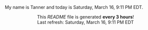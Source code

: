 My name is Tanner and today is Saturday, March 16, 9:11 PM EDT.

<p align="center">This <i>README</i> file is generated <b>every 3 hours</b>!</br>Last refresh: Saturday, March 16, 9:11 PM EDT<br /></p>
